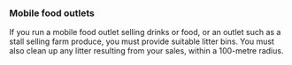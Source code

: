 ###  Mobile food outlets

If you run a mobile food outlet selling drinks or food, or an outlet such as a
stall selling farm produce, you must provide suitable litter bins. You must
also clean up any litter resulting from your sales, within a 100-metre radius.
